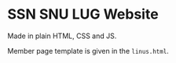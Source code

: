 # SSN SNU LUG Website

Made in plain HTML, CSS and JS.

Member page template is given in the `linus.html`.